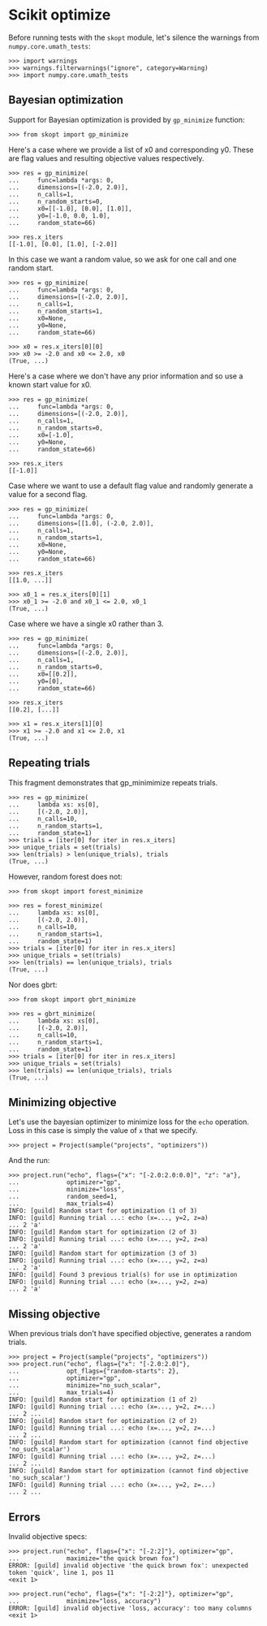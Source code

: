 # Scikit optimize

Before running tests with the `skopt` module, let's silence the
warnings from `numpy.core.umath_tests`:

    >>> import warnings
    >>> warnings.filterwarnings("ignore", category=Warning)
    >>> import numpy.core.umath_tests

## Bayesian optimization

Support for Bayesian optimization is provided by `gp_minimize`
function:

    >>> from skopt import gp_minimize

Here's a case where we provide a list of x0 and corresponding
y0. These are flag values and resulting objective values respectively.

    >>> res = gp_minimize(
    ...     func=lambda *args: 0,
    ...     dimensions=[(-2.0, 2.0)],
    ...     n_calls=1,
    ...     n_random_starts=0,
    ...     x0=[[-1.0], [0.0], [1.0]],
    ...     y0=[-1.0, 0.0, 1.0],
    ...     random_state=66)

    >>> res.x_iters
    [[-1.0], [0.0], [1.0], [-2.0]]

In this case we want a random value, so we ask for one call and one
random start.

    >>> res = gp_minimize(
    ...     func=lambda *args: 0,
    ...     dimensions=[(-2.0, 2.0)],
    ...     n_calls=1,
    ...     n_random_starts=1,
    ...     x0=None,
    ...     y0=None,
    ...     random_state=66)

    >>> x0 = res.x_iters[0][0]
    >>> x0 >= -2.0 and x0 <= 2.0, x0
    (True, ...)

Here's a case where we don't have any prior information and so use a
known start value for x0.

    >>> res = gp_minimize(
    ...     func=lambda *args: 0,
    ...     dimensions=[(-2.0, 2.0)],
    ...     n_calls=1,
    ...     n_random_starts=0,
    ...     x0=[-1.0],
    ...     y0=None,
    ...     random_state=66)

    >>> res.x_iters
    [[-1.0]]

Case where we want to use a default flag value and randomly generate a
value for a second flag.

    >>> res = gp_minimize(
    ...     func=lambda *args: 0,
    ...     dimensions=[[1.0], (-2.0, 2.0)],
    ...     n_calls=1,
    ...     n_random_starts=1,
    ...     x0=None,
    ...     y0=None,
    ...     random_state=66)

    >>> res.x_iters
    [[1.0, ...]]

    >>> x0_1 = res.x_iters[0][1]
    >>> x0_1 >= -2.0 and x0_1 <= 2.0, x0_1
    (True, ...)

Case where we have a single x0 rather than 3.

    >>> res = gp_minimize(
    ...     func=lambda *args: 0,
    ...     dimensions=[(-2.0, 2.0)],
    ...     n_calls=1,
    ...     n_random_starts=0,
    ...     x0=[[0.2]],
    ...     y0=[0],
    ...     random_state=66)

    >>> res.x_iters
    [[0.2], [...]]

    >>> x1 = res.x_iters[1][0]
    >>> x1 >= -2.0 and x1 <= 2.0, x1
    (True, ...)

## Repeating trials

This fragment demonstrates that gp_minimimize repeats trials.

    >>> res = gp_minimize(
    ...     lambda xs: xs[0],
    ...     [(-2.0, 2.0)],
    ...     n_calls=10,
    ...     n_random_starts=1,
    ...     random_state=1)
    >>> trials = [iter[0] for iter in res.x_iters]
    >>> unique_trials = set(trials)
    >>> len(trials) > len(unique_trials), trials
    (True, ...)

However, random forest does not:

    >>> from skopt import forest_minimize

    >>> res = forest_minimize(
    ...     lambda xs: xs[0],
    ...     [(-2.0, 2.0)],
    ...     n_calls=10,
    ...     n_random_starts=1,
    ...     random_state=1)
    >>> trials = [iter[0] for iter in res.x_iters]
    >>> unique_trials = set(trials)
    >>> len(trials) == len(unique_trials), trials
    (True, ...)

Nor does gbrt:

    >>> from skopt import gbrt_minimize

    >>> res = gbrt_minimize(
    ...     lambda xs: xs[0],
    ...     [(-2.0, 2.0)],
    ...     n_calls=10,
    ...     n_random_starts=1,
    ...     random_state=1)
    >>> trials = [iter[0] for iter in res.x_iters]
    >>> unique_trials = set(trials)
    >>> len(trials) == len(unique_trials), trials
    (True, ...)

## Minimizing objective

Let's use the bayesian optimizer to minimize loss for the `echo`
operation. Loss in this case is simply the value of `x` that we
specify.

    >>> project = Project(sample("projects", "optimizers"))

And the run:

    >>> project.run("echo", flags={"x": "[-2.0:2.0:0.0]", "z": "a"},
    ...             optimizer="gp",
    ...             minimize="loss",
    ...             random_seed=1,
    ...             max_trials=4)
    INFO: [guild] Random start for optimization (1 of 3)
    INFO: [guild] Running trial ...: echo (x=..., y=2, z=a)
    ... 2 'a'
    INFO: [guild] Random start for optimization (2 of 3)
    INFO: [guild] Running trial ...: echo (x=..., y=2, z=a)
    ... 2 'a'
    INFO: [guild] Random start for optimization (3 of 3)
    INFO: [guild] Running trial ...: echo (x=..., y=2, z=a)
    ... 2 'a'
    INFO: [guild] Found 3 previous trial(s) for use in optimization
    INFO: [guild] Running trial ...: echo (x=..., y=2, z=a)
    ... 2 'a'

## Missing objective

When previous trials don't have specified objective, generates a
random trials.

    >>> project = Project(sample("projects", "optimizers"))
    >>> project.run("echo", flags={"x": "[-2.0:2.0]"},
    ...             opt_flags={"random-starts": 2},
    ...             optimizer="gp",
    ...             minimize="no_such_scalar",
    ...             max_trials=4)
    INFO: [guild] Random start for optimization (1 of 2)
    INFO: [guild] Running trial ...: echo (x=..., y=2, z=...)
    ... 2 ...
    INFO: [guild] Random start for optimization (2 of 2)
    INFO: [guild] Running trial ...: echo (x=..., y=2, z=...)
    ... 2 ...
    INFO: [guild] Random start for optimization (cannot find objective 'no_such_scalar')
    INFO: [guild] Running trial ...: echo (x=..., y=2, z=...)
    ... 2 ...
    INFO: [guild] Random start for optimization (cannot find objective 'no_such_scalar')
    INFO: [guild] Running trial ...: echo (x=..., y=2, z=...)
    ... 2 ...

## Errors

Invalid objective specs:

    >>> project.run("echo", flags={"x": "[-2:2]"}, optimizer="gp",
    ...             maximize="the quick brown fox")
    ERROR: [guild] invalid objective 'the quick brown fox': unexpected
    token 'quick', line 1, pos 11
    <exit 1>

    >>> project.run("echo", flags={"x": "[-2:2]"}, optimizer="gp",
    ...             minimize="loss, accuracy")
    ERROR: [guild] invalid objective 'loss, accuracy': too many columns
    <exit 1>
